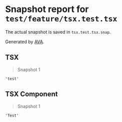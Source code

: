 # Snapshot report for `test/feature/tsx.test.tsx`

The actual snapshot is saved in `tsx.test.tsx.snap`.

Generated by [AVA](https://avajs.dev).

## TSX

> Snapshot 1

    'test'

## TSX Component

> Snapshot 1

    'Test'
